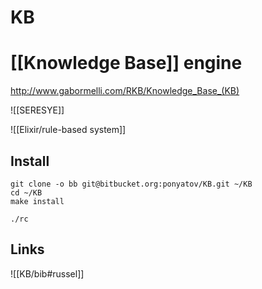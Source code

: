 # KB
# [[Knowledge Base]] engine

http://www.gabormelli.com/RKB/Knowledge_Base_(KB)

![[SERESYE]]

![[Elixir/rule-based system]]

## Install

```shell
git clone -o bb git@bitbucket.org:ponyatov/KB.git ~/KB
cd ~/KB
make install
```
```
./rc
```

## Links

![[KB/bib#russel]]

